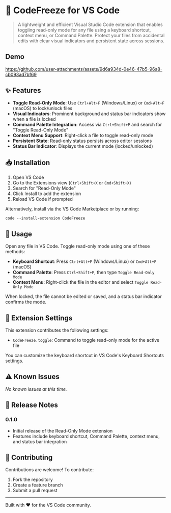 # 🧊 CodeFreeze for VS Code

> A lightweight and efficient Visual Studio Code extension that enables toggling read-only mode for any file using a keyboard shortcut, context menu, or Command Palette. Protect your files from accidental edits with clear visual indicators and persistent state across sessions.

## Demo
https://github.com/user-attachments/assets/9d6a934d-0e46-47b5-96a8-cb093ad7bf69

## ✨ Features

- **Toggle Read-Only Mode**: Use `Ctrl+Alt+F` (Windows/Linux) or `Cmd+Alt+F` (macOS) to lock/unlock files
- **Visual Indicators**: Prominent background and status bar indicators show when a file is locked
- **Command Palette Integration**: Access via `Ctrl+Shift+P` and search for "Toggle Read-Only Mode"
- **Context Menu Support**: Right-click a file to toggle read-only mode
- **Persistent State**: Read-only status persists across editor sessions
- **Status Bar Indicator**: Displays the current mode (locked/unlocked)

## 📥 Installation

1. Open VS Code
2. Go to the Extensions view (`Ctrl+Shift+X` or `Cmd+Shift+X`)
3. Search for "Read-Only Mode"
4. Click Install to add the extension
5. Reload VS Code if prompted

Alternatively, install via the VS Code Marketplace or by running:
```
code --install-extension CodeFreeze
```

## 🚀 Usage

Open any file in VS Code. Toggle read-only mode using one of these methods:

- **Keyboard Shortcut**: Press `Ctrl+Alt+F` (Windows/Linux) or `Cmd+Alt+F` (macOS)
- **Command Palette**: Press `Ctrl+Shift+P`, then type `Toggle Read-Only Mode`
- **Context Menu**: Right-click the file in the editor and select `Toggle Read-Only Mode`

When locked, the file cannot be edited or saved, and a status bar indicator confirms the mode.

## 🔧 Extension Settings

This extension contributes the following settings:

- `CodeFreeze.toggle`: Command to toggle read-only mode for the active file

You can customize the keyboard shortcut in VS Code's Keyboard Shortcuts settings.

## ⚠️ Known Issues

*No known issues at this time.*

## 📝 Release Notes

### 0.1.0
- Initial release of the Read-Only Mode extension
- Features include keyboard shortcut, Command Palette, context menu, and status bar integration

## 👥 Contributing

Contributions are welcome! To contribute:
1. Fork the repository
2. Create a feature branch
3. Submit a pull request

---

Built with ❤️ for the VS Code community.
